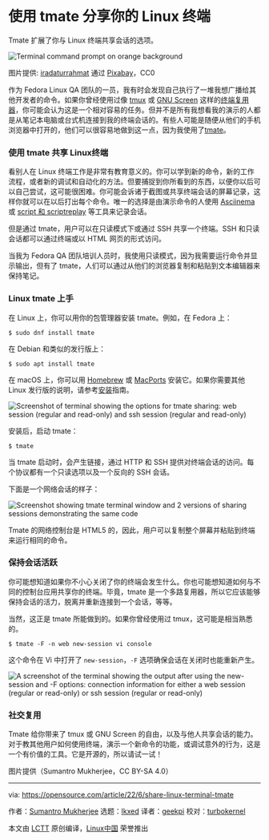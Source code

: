 [#]: subject: "Share your Linux terminal with tmate"
[#]: via: "https://opensource.com/article/22/6/share-linux-terminal-tmate"
[#]: author: "Sumantro Mukherjee https://opensource.com/users/sumantro"
[#]: collector: "lkxed"
[#]: translator: "geekpi"
[#]: reviewer: "turbokernel"
[#]: publisher: " "
[#]: url: " "

使用 tmate 分享你的 Linux 终端
======
Tmate 扩展了你与 Linux 终端共享会话的选项。

![Terminal command prompt on orange background][1]

图片提供: [iradaturrahmat][2] 通过 [Pixabay][3]，CC0

作为 Fedora Linux QA 团队的一员，我有时会发现自己执行了一堆我想广播给其他开发者的命令。如果你曾经使用过像 [tmux][5] 或 [GNU Screen][6] 这样的[终端复用器][4]，你可能会认为这是一个相对容易的任务。但并不是所有我想看我的演示的人都是从笔记本电脑或台式机连接到我的终端会话的。有些人可能是随便从他们的手机浏览器中打开的，他们可以很容易地做到这一点，因为我使用了[tmate][7]。

### 使用 tmate 共享 Linux终端

看别人在 Linux 终端工作是非常有教育意义的。你可以学到新的命令，新的工作流程，或者新的调试和自动化的方法。但要捕捉到你所看到的东西，以便你以后可以自己尝试，这可能很困难。你可能会诉诸于截图或共享终端会话的屏幕记录，这样你就可以在以后打出每个命令。唯一的选择是由演示命令的人使用 [Asciinema][8] 或 [script 和 scriptreplay][9] 等工具来记录会话。

但是通过 tmate，用户可以在只读模式下或通过 SSH 共享一个终端。SSH 和只读会话都可以通过终端或以 HTML 网页的形式访问。

当我为 Fedora QA 团队培训人员时，我使用只读模式，因为我需要运行命令并显示输出，但有了 tmate，人们可以通过从他们的浏览器复制和粘贴到文本编辑器来保持笔记。

### Linux tmate 上手

在 Linux 上，你可以用你的包管理器安装 tmate。例如，在 Fedora 上：

```
$ sudo dnf install tmate
```

在 Debian 和类似的发行版上：

```
$ sudo apt install tmate
```

在 macOS 上，你可以用 [Homebrew][10] 或 [MacPorts][11] 安装它。如果你需要其他 Linux 发行版的说明，请参考[安装][12]指南。

![Screenshot of terminal showing the options for tmate sharing: web session (regular and read-only) and ssh session (regular and read-only)][13]

安装后，启动 tmate：

```
$ tmate
```

当 tmate 启动时，会产生链接，通过 HTTP 和 SSH 提供对终端会话的访问。每个协议都有一个只读选项以及一个反向的 SSH 会话。

下面是一个网络会话的样子：

![Screenshot showing tmate terminal window and 2 versions of sharing sessions demonstrating the same code][14]

Tmate 的网络控制台是 HTML5 的，因此，用户可以复制整个屏幕并粘贴到终端来运行相同的命令。

### 保持会话活跃

你可能想知道如果你不小心关闭了你的终端会发生什么。你也可能想知道如何与不同的控制台应用共享你的终端。毕竟，tmate 是一个多路复用器，所以它应该能够保持会话的活力，脱离并重新连接到一个会话，等等。

当然，这正是 tmate 所能做到的。如果你曾经使用过 tmux，这可能是相当熟悉的。

```
$ tmate -F -n web new-session vi console
```

这个命令在 Vi 中打开了 `new-session`，`-F` 选项确保会话在关闭时也能重新产生。

![A screenshot of the terminal showing the output after using the new-session and -F options: connection information for either a web session (regular or read-only) or ssh session (regular or read-only)][15]

### 社交复用

Tmate 给你带来了 tmux 或 GNU Screen 的自由，以及与他人共享会话的能力。对于教其他用户如何使用终端，演示一个新命令的功能，或调试意外的行为，这是一个有价值的工具。它是开源的，所以请试一试！

图片提供（Sumantro Mukherjee，CC BY-SA 4.0）

--------------------------------------------------------------------------------

via: https://opensource.com/article/22/6/share-linux-terminal-tmate

作者：[Sumantro Mukherjee][a]
选题：[lkxed][b]
译者：[geekpi](https://github.com/geekpi)
校对：[turbokernel](https://github.com/turbokernel)

本文由 [LCTT](https://github.com/LCTT/TranslateProject) 原创编译，[Linux中国](https://linux.cn/) 荣誉推出

[a]: https://opensource.com/users/sumantro
[b]: https://github.com/lkxed
[1]: https://opensource.com/sites/default/files/lead-images/terminal_command_linux_desktop_code.jpg
[2]: https://pixabay.com/en/users/iradaturrahmat-3964359/
[3]: https://pixabay.com/en/ubuntu-computer-program-interface-3145957/
[4]: https://opensource.com/article/21/5/linux-terminal-multiplexer
[5]: https://opensource.com/downloads/tmux-cheat-sheet
[6]: https://opensource.com/article/17/3/introduction-gnu-screen
[7]: https://tmate.io/
[8]: https://opensource.com/article/22/1/record-your-terminal-session-asciinema
[9]: https://www.redhat.com/sysadmin/record-terminal-script-scriptreplay
[10]: https://opensource.com/article/20/6/homebrew-mac
[11]: https://opensource.com/article/20/11/macports
[12]: https://tmate.io/
[13]: https://opensource.com/sites/default/files/2022-06/install%20tmate_0.png
[14]: https://opensource.com/sites/default/files/2022-06/tmate%20web%20session.png
[15]: https://opensource.com/sites/default/files/2022-06/tmate%20keeping%20session%20alive.png
